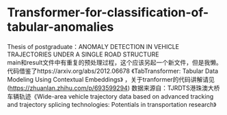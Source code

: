 # Transformer-for-classification-of-tabular-anomalies
Thesis of postgraduate：ANOMALY DETECTION IN VEHICLE TRAJECTORIES UNDER A SINGLE ROAD STRUCTURE  
main和result文件中有重复的预处理过程，这个应该另起一个新文件，但是我懒。  
代码借鉴了https://arxiv.org/abs/2012.06678  《TabTransformer: Tabular Data Modeling Using Contextual Embeddings》 ，关于tranformer的代码讲解请见(https://zhuanlan.zhihu.com/p/693599294)
数据来源自：TJRDTS港珠澳大桥车辆轨迹《Wide-area vehicle trajectory data based on advanced tracking and trajectory splicing technologies: Potentials in transportation research》  
